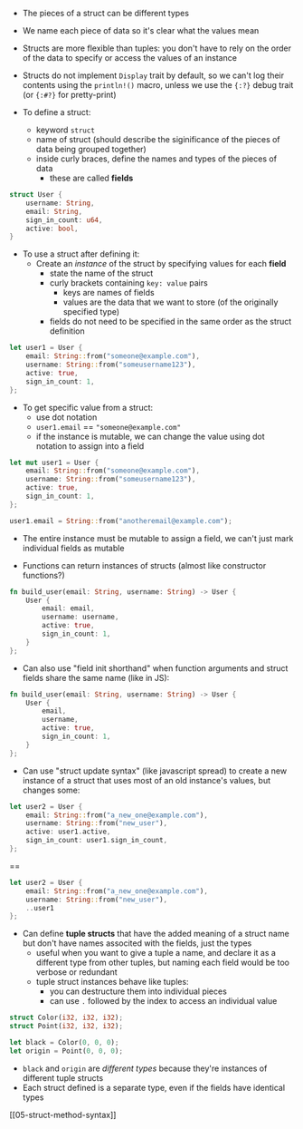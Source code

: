 - The pieces of a struct can be different types

- We name each piece of data so it's clear what the values mean

- Structs are more flexible than tuples: you don't have to rely on the order of the data to specify or access the values of an instance

- Structs do not implement `Display` trait by default, so we can't log their contents using the `println!()` macro, unless we use the `{:?}` debug trait (or `{:#?}` for pretty-print)

- To define a struct:
	- keyword `struct`
	- name of struct (should describe the siginificance of the pieces of data being grouped together)
	- inside curly braces, define the names and types of the pieces of data
		- these are called **fields**
```rust
struct User {
	username: String,
	email: String,
	sign_in_count: u64,
	active: bool,
}
```

- To use a struct after defining it:
	- Create an *instance* of the struct by specifying values for each **field**
		- state the name of the struct
		- curly brackets containing `key: value` pairs
			- keys are names of fields
			- values are the data that we want to store (of the originally specified type)
		- fields do not need to be specified in the same order as the struct definition
```rust
let user1 = User {
	email: String::from("someone@example.com"),
	username: String::from("someusername123"),
	active: true,
	sign_in_count: 1,
};
```

- To get specific value from a struct:
	- use dot notation
	- `user1.email` == `"someone@example.com"`
	- if the instance is mutable, we can change the value using dot notation to assign into a field
```rust
let mut user1 = User {
	email: String::from("someone@example.com"),
	username: String::from("someusername123"),
	active: true,
	sign_in_count: 1,
};

user1.email = String::from("anotheremail@example.com");
```
- The entire instance must be mutable to assign a field, we can't just mark individual fields as mutable

-  Functions can return instances of structs (almost like constructor functions?)
```rust
fn build_user(email: String, username: String) -> User {
	User {
		email: email,
		username: username,
		active: true,
		sign_in_count: 1,
	}
};
```

- Can also use "field init shorthand" when function arguments and struct fields share the same name (like in JS):
```rust
fn build_user(email: String, username: String) -> User {
	User {
		email,
		username,
		active: true,
		sign_in_count: 1,
	}
};
```

- Can use "struct update syntax" (like javascript spread) to create a new instance of a struct that uses most of an old instance's values, but changes some:
```rust
let user2 = User {
	email: String::from("a_new_one@example.com"),
	username: String::from("new_user"),
	active: user1.active,
	sign_in_count: user1.sign_in_count,
};
```
==
```rust
let user2 = User {
	email: String::from("a_new_one@example.com"),
	username: String::from("new_user"),
	..user1
};
```

- Can define **tuple structs** that have the added meaning of a struct name but don't have names associted with the fields, just the types
	- useful when you want to give a tuple a name, and declare it as a different type from other tuples, but naming each field would be too verbose or redundant
	- tuple struct instances behave like tuples:
		- you can destructure them into individual pieces
		- can use `.` followed by the index to access an individual value
```rust
struct Color(i32, i32, i32);
struct Point(i32, i32, i32);

let black = Color(0, 0, 0);
let origin = Point(0, 0, 0);
```

- `black` and `origin` are *different types* because they're instances of different tuple structs
- Each struct defined is a separate type, even if the fields have identical types

[[05-struct-method-syntax]]